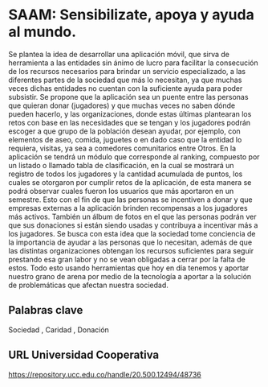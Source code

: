 # SAAM: Sensibilizate, apoya y ayuda al mundo.
Se plantea la idea de desarrollar una aplicación móvil, que sirva de herramienta a las entidades sin ánimo de lucro para facilitar la consecución de los recursos
necesarios para brindar un servicio especializado, a las diferentes partes de la sociedad que más lo necesitan, ya que muchas veces dichas entidades no cuentan
con la suficiente ayuda para poder subsistir. Se propone que la aplicación sea un puente entre las personas que quieran donar (jugadores) y que muchas veces no saben dónde pueden hacerlo, y las organizaciones, donde estas últimas plantearan los retos con base en las necesidades que se tengan y los jugadores podrán escoger a que grupo de la población desean ayudar, por ejemplo, con elementos de aseo, comida, juguetes o en dado caso que la entidad lo requiera, visitas, ya sea a comedores comunitarios entre Otros. En la aplicación se tendrá un módulo que corresponde al ranking, compuesto por un listado o llamado tabla de clasificación, en la cual se mostrará un registro de todos los jugadores y la cantidad acumulada de puntos, los cuales se otorgaron por cumplir retos de la aplicación, de esta manera se podrá observar cuales fueron los usuarios que más aportaron en un semestre. Esto con el fin de que las personas se incentiven a donar y que empresas externas a la aplicación brinden recompensas a los jugadores más activos. También un álbum de fotos en el que las personas podrán ver que sus donaciones si están siendo usadas y contribuya a incentivar más a los jugadores. Se busca con esta idea que la sociedad tome conciencia de la importancia de ayudar a las personas que lo necesitan, además de que las distintas organizaciones obtengan los recursos suficientes para seguir prestando esa gran labor y no se vean obligadas a cerrar por la falta de estos. Todo esto usando herramientas que hoy en día tenemos y aportar nuestro grano de arena por medio de la tecnología a aportar a la solución de problemáticas que afectan nuestra sociedad.

## Palabras clave
Sociedad , Caridad , Donación

## URL Universidad Cooperativa
https://repository.ucc.edu.co/handle/20.500.12494/48736
